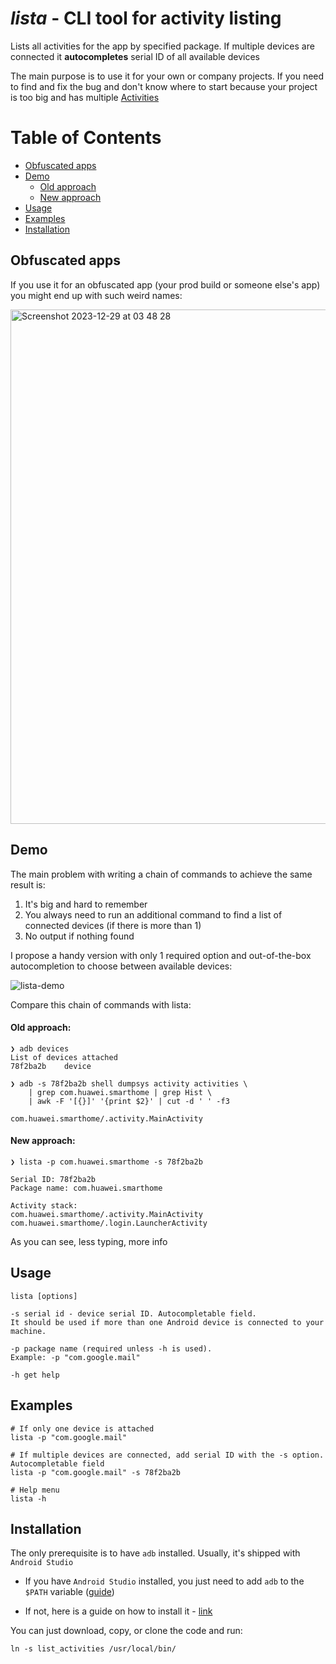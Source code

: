 
# *lista* - CLI tool for activity listing

Lists all activities for the app by specified package. If multiple devices are connected it **autocompletes** serial ID of all available devices

The main purpose is to use it for your own or company projects. If you need to find and fix the bug and don't know where to start because your project is too big and has multiple [Activities](https://developer.android.com/guide/components/activities/intro-activities)

Table of Contents
=================

   * [Obfuscated apps](#obfuscated-apps)
   * [Demo](#demo)
		* [Old approach](#old-approach)
        * [New approach](#new-approach)
   * [Usage](#usage)
   * [Examples](#examples)
   * [Installation](#installation)

## Obfuscated apps

If you use it for an obfuscated app (your prod build or someone else's app) you might end up with such weird names:

<img width="823" alt="Screenshot 2023-12-29 at 03 48 28" src="https://github.com/moshenskyi/lista/assets/18194203/ba482fac-8242-44ce-934d-522ce6bf44b5">

## Demo

The main problem with writing a chain of commands to achieve the same result is:
1. It's big and hard to remember
2. You always need to run an additional command to find a list of connected devices (if there is more than 1)
3. No output if nothing found

I propose a handy version with only 1 required option and out-of-the-box autocompletion to choose between available devices:

![lista-demo](https://github.com/moshenskyi/lista/assets/18194203/5ca728fa-229e-4ef9-8e0a-c4efef9c41f9)

Compare this chain of commands with lista:

#### Old approach:

    ❯ adb devices
    List of devices attached
    78f2ba2b	device

    ❯ adb -s 78f2ba2b shell dumpsys activity activities \
	    | grep com.huawei.smarthome | grep Hist \
	    | awk -F '[{}]' '{print $2}' | cut -d ' ' -f3
	    
    com.huawei.smarthome/.activity.MainActivity


#### New approach:
    ❯ lista -p com.huawei.smarthome -s 78f2ba2b

    Serial ID: 78f2ba2b
    Package name: com.huawei.smarthome
    
    Activity stack:
    com.huawei.smarthome/.activity.MainActivity
    com.huawei.smarthome/.login.LauncherActivity

As you can see, less typing, more info

## Usage

    lista [options]

    -s serial id - device serial ID. Autocompletable field.
	It should be used if more than one Android device is connected to your machine.
    
    -p package name (required unless -h is used). 
    Example: -p "com.google.mail"
    
    -h get help

## Examples

    # If only one device is attached
    lista -p "com.google.mail"

    # If multiple devices are connected, add serial ID with the -s option. Autocompletable field
    lista -p "com.google.mail" -s 78f2ba2b
    
    # Help menu
    lista -h


## Installation

The only prerequisite is to have `adb` installed. Usually, it's shipped with `Android Studio`

- If you have `Android Studio` installed, you just need to add `adb`  to the `$PATH` variable ([guide](https://medium.com/macoclock/add-adb-to-path-on-osx-8bc2f11a19ea))

- If not, here is a guide on how to install it - [link](https://stackoverflow.com/a/32314718/7805359)

You can just download, copy, or clone the code and run:

    ln -s list_activities /usr/local/bin/
